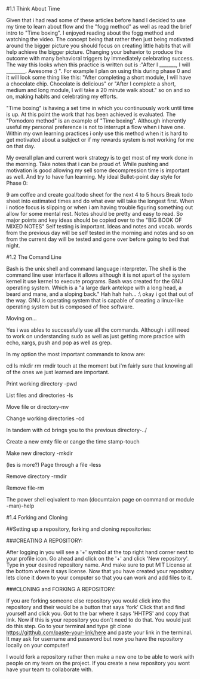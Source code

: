#1.1 Think About Time

Given that i had read some of these articles before hand I decided to use my time to learn about flow and the "fogg method" as well as read the brief intro to "Time boxing". I enjoyed reading about the fogg method and watching the video. The concept being that rather then just being motivated around the bigger picture you should focus on creating little habits that will help achieve the bigger picture. Changing your behavior to produce the outcome with many behavioral triggers by immediately celebrating success. The way this looks when this practice is written out is :"After I  _______, I will ________. Awesome :) ". For example I plan on using this during phase 0 and it will look some thing like this: "After completing a short module, I will have a chocolate chip. Chocolate is delicious" or "After I complete a short, medium and long module, I will take a 20 minute walk about." so on and so on, making habits and celebrating my efforts.

"Time boxing" is having a set time in which you continuously work until time is up. At this point the work that has been achieved is evaluated. The "Pomodoro method" is an example of "Time boxing". Although inherently useful my personal preference is not to interrupt a flow when i have one. Within my own learning practices i only use this method when it is hard to get motivated about a subject or if my rewards system is not working for me on that day.

My overall plan and current work strategy is to get most of my work done in the morning. Take notes that i can be proud of. While pushing and motivation is good allowing my sell some decompression time is important as well. And try to have fun learning. My ideal Bullet-point day style for Phase 0:

9 am coffee and create goal/todo sheet for the next 4 to 5 hours
Break todo sheet into estimated times and do what ever will take the longest first.
When i notice focus is slipping or when i am having trouble figuring something out allow for some mental rest.
Notes should be pretty and easy to read. So major points and key ideas should be copied over to the "BIG BOOK OF MIXED NOTES"
Self testing is important. Ideas and notes and vocab. words from the previous day will be self tested in the morning and notes and so on from the current day will be tested and gone over before going to bed that night.

#1.2 The Comand Line

Bash is the unix shell and command language interpreter. The shell is the command line user interface it allows although it is not apart of the system kernel it use kernel to execute programs. Bash was created for the GNU operating system. Which is a "a large dark antelope with a long head, a beard and mane, and a sloping back." Hah hah hah... :\ okay i got that out of the way. GNU is operating system that is capable of creating a linux-like operating system but is composed of free software.

Moving on...

Yes i was ables to successfully use all the commands. Although i still need to work on understanding sudo as well as just getting more practice with echo, xargs, push and pop as well as grep.

In my option the most important commands to know are:

cd
ls
mkdir
rm
rmdir
touch
at the moment but i'm fairly sure that knowing all of the ones we just learned are important.



Print working directory -pwd

List files and directories -ls

Move file or directory-mv

Change working directories -cd

In tandem with cd brings you to the previous directory-../

Create a new emty file or cange the time stamp-touch

Make new directory -mkdir

(les is more?) Page through a file -less

Remove directory -rmdir

Remove file-rm

The power shell eqivalent to man (documtaion page on command or module -man)-help

#1.4 Forking and Cloning

##Setting up a repository, forking and cloning repositories:

###CREATING A REPOSITORY:

After logging in you will see a '+' symbol at the top right hand corner next to your profile icon. Go ahead and click on the '+' and click 'New repository'.
Type in your desired repository name.
And make sure to put MIT License at the bottom where it says license.
Now that you have created your repository lets clone it down to your computer so that you can work and add files to it.

###CLONING and FORKING A REPOSITORY:

If you are forking someone else repository you would click into the repository and their would be a button that says 'fork'
Click that and find yourself and click you.
Got to the bar where it says 'HHTPS' and copy that link. Now if this is your repository you don't need to do that. You would just do this step.
Go to your terminal and type git clone https://gitthub.com/paste-your-link/here and paste your link in the terminal.
It may ask for username and password but now you have the repository locally on your computer!


I would fork a repository rather then make a new one to be able to work with people on my team on the project. If you create a new repository you wont have your team to collaborate with.